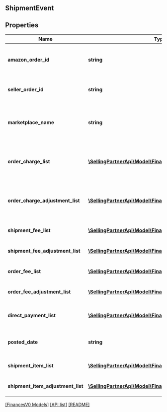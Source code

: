 ## ShipmentEvent

## Properties

Name | Type | Description | Notes
------------ | ------------- | ------------- | -------------
**amazon_order_id** | **string** | An Amazon-defined identifier for an order. | [optional]
**seller_order_id** | **string** | A seller-defined identifier for an order. | [optional]
**marketplace_name** | **string** | The name of the marketplace where the event occurred. | [optional]
**order_charge_list** | [**\SellingPartnerApi\Model\FinancesV0\ChargeComponent[]**](ChargeComponent.md) | A list of charge information on the seller's account. | [optional]
**order_charge_adjustment_list** | [**\SellingPartnerApi\Model\FinancesV0\ChargeComponent[]**](ChargeComponent.md) | A list of charge information on the seller's account. | [optional]
**shipment_fee_list** | [**\SellingPartnerApi\Model\FinancesV0\FeeComponent[]**](FeeComponent.md) | A list of fee component information. | [optional]
**shipment_fee_adjustment_list** | [**\SellingPartnerApi\Model\FinancesV0\FeeComponent[]**](FeeComponent.md) | A list of fee component information. | [optional]
**order_fee_list** | [**\SellingPartnerApi\Model\FinancesV0\FeeComponent[]**](FeeComponent.md) | A list of fee component information. | [optional]
**order_fee_adjustment_list** | [**\SellingPartnerApi\Model\FinancesV0\FeeComponent[]**](FeeComponent.md) | A list of fee component information. | [optional]
**direct_payment_list** | [**\SellingPartnerApi\Model\FinancesV0\DirectPayment[]**](DirectPayment.md) | A list of direct payment information. | [optional]
**posted_date** | **string** | A date string in ISO 8601 format. | [optional]
**shipment_item_list** | [**\SellingPartnerApi\Model\FinancesV0\ShipmentItem[]**](ShipmentItem.md) | A list of shipment items. | [optional]
**shipment_item_adjustment_list** | [**\SellingPartnerApi\Model\FinancesV0\ShipmentItem[]**](ShipmentItem.md) | A list of shipment items. | [optional]

[[FinancesV0 Models]](../) [[API list]](../../Api) [[README]](../../../README.md)
